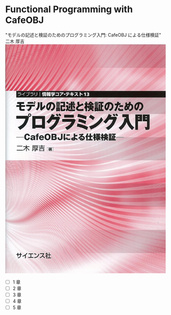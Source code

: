 # Functional Programming with CafeOBJ

"モデルの記述と検証のためのプログラミング入門: CafeOBJ による仕様検証" 二木 厚吉
![CafeOBJ](./images/fp.jpg)

- [ ] 1 章
- [ ] 2 章
- [ ] 3 章
- [ ] 4 章
- [ ] 5 章
